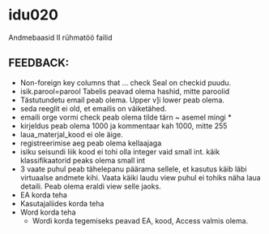 # idu020
Andmebaasid II rühmatöö failid


## FEEDBACK:

* Non-foreign key columns that   ... check    Seal on checkid puudu.
* isik.parool=parool    Tabelis peavad olema hashid, mitte paroolid
* Tästutundetu email peab olema.  Upper v]i lower peab olema. 
* seda reeglit ei old, et emailis on väiketähed.
* emaili orge vormi  check  peab olema  tilde tärn         ~ asemel mingi *
* kirjeldus peab olema 1000 ja kommentaar kah 1000, mitte 255
* laua_materjal_kood ei ole äige. 
* registreerimise aeg peab olema kellaajaga
* isiku seisundi liik kood ei tohi olla integer vaid small int. käik klassifikaatorid peaks olema small int
* 3 vaate puhul peab tähelepanu päärama sellele, et kasutus käib läbi virtuaalse andmete kihi. Vaata käiki laudu view puhul ei tohiks näha laua detaili. Peab olema eraldi view selle jaoks.
* EA korda teha
* Kasutajaliides korda teha
* Word korda teha
  * Wordi korda tegemiseks peavad EA, kood, Access valmis olema.
